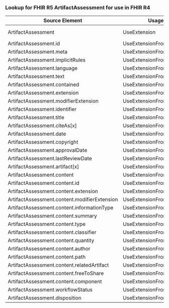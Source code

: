 ### Lookup for FHIR R5 ArtifactAssessment for use in FHIR R4

| Source Element | Usage | Target |
| -------------- | ----- | ------ |
| ArtifactAssessment | UseExtension | http://hl7.org/fhir/5.0/StructureDefinition/extension-ArtifactAssessment |
| ArtifactAssessment.id | UseExtensionFromAncestor | - |
| ArtifactAssessment.meta | UseExtensionFromAncestor | - |
| ArtifactAssessment.implicitRules | UseExtensionFromAncestor | - |
| ArtifactAssessment.language | UseExtensionFromAncestor | - |
| ArtifactAssessment.text | UseExtensionFromAncestor | - |
| ArtifactAssessment.contained | UseExtensionFromAncestor | - |
| ArtifactAssessment.extension | UseExtensionFromAncestor | - |
| ArtifactAssessment.modifierExtension | UseExtensionFromAncestor | - |
| ArtifactAssessment.identifier | UseExtensionFromAncestor | - |
| ArtifactAssessment.title | UseExtensionFromAncestor | - |
| ArtifactAssessment.citeAs[x] | UseExtensionFromAncestor | - |
| ArtifactAssessment.date | UseExtensionFromAncestor | - |
| ArtifactAssessment.copyright | UseExtensionFromAncestor | - |
| ArtifactAssessment.approvalDate | UseExtensionFromAncestor | - |
| ArtifactAssessment.lastReviewDate | UseExtensionFromAncestor | - |
| ArtifactAssessment.artifact[x] | UseExtensionFromAncestor | - |
| ArtifactAssessment.content | UseExtensionFromAncestor | - |
| ArtifactAssessment.content.id | UseExtensionFromAncestor | - |
| ArtifactAssessment.content.extension | UseExtensionFromAncestor | - |
| ArtifactAssessment.content.modifierExtension | UseExtensionFromAncestor | - |
| ArtifactAssessment.content.informationType | UseExtensionFromAncestor | - |
| ArtifactAssessment.content.summary | UseExtensionFromAncestor | - |
| ArtifactAssessment.content.type | UseExtensionFromAncestor | - |
| ArtifactAssessment.content.classifier | UseExtensionFromAncestor | - |
| ArtifactAssessment.content.quantity | UseExtensionFromAncestor | - |
| ArtifactAssessment.content.author | UseExtensionFromAncestor | - |
| ArtifactAssessment.content.path | UseExtensionFromAncestor | - |
| ArtifactAssessment.content.relatedArtifact | UseExtensionFromAncestor | - |
| ArtifactAssessment.content.freeToShare | UseExtensionFromAncestor | - |
| ArtifactAssessment.content.component | UseExtensionFromAncestor | - |
| ArtifactAssessment.workflowStatus | UseExtensionFromAncestor | - |
| ArtifactAssessment.disposition | UseExtensionFromAncestor | - |
